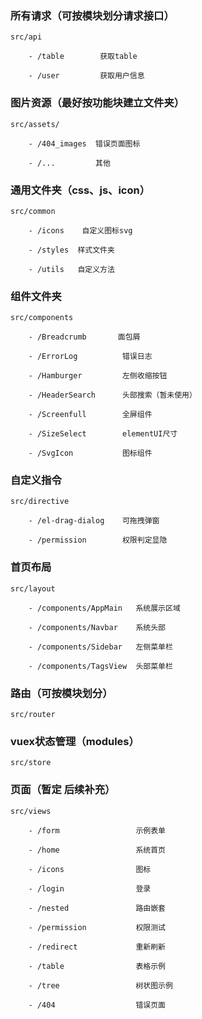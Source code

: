 ###  所有请求（可按模块划分请求接口）
```
src/api

    - /table        获取table

    - /user         获取用户信息   
```
###  图片资源（最好按功能块建立文件夹）

```
src/assets/ 

    - /404_images  错误页面图标

    - /...         其他
```
###  通用文件夹（css、js、icon）
```
src/common

    - /icons    自定义图标svg

    - /styles  样式文件夹

    - /utils   自定义方法
```
###  组件文件夹
```
src/components        

    - /Breadcrumb       面包屑

    - /ErrorLog          错误日志

    - /Hamburger         左侧收缩按钮

    - /HeaderSearch      头部搜索（暂未使用）
    
    - /Screenfull        全屏组件
    
    - /SizeSelect        elementUI尺寸

    - /SvgIcon           图标组件
```
###  自定义指令
```
src/directive

    - /el-drag-dialog    可拖拽弹窗

    - /permission        权限判定显隐
```
###  首页布局
```
src/layout

    - /components/AppMain   系统展示区域

    - /components/Navbar    系统头部

    - /components/Sidebar   左侧菜单栏

    - /components/TagsView  头部菜单栏
```
###  路由（可按模块划分）
```
src/router

```
###  vuex状态管理（modules）
```
src/store
```
###  页面（暂定  后续补充）
```
src/views

    - /form                 示例表单

    - /home                 系统首页

    - /icons                图标

    - /login                登录

    - /nested               路由嵌套

    - /permission           权限测试

    - /redirect             重新刷新

    - /table                表格示例

    - /tree                 树状图示例

    - /404                  错误页面
```